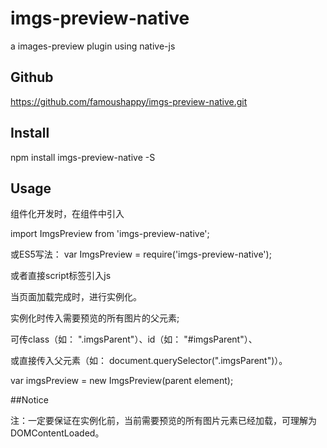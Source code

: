 # imgs-preview-native

a images-preview plugin using native-js


## Github

https://github.com/famoushappy/imgs-preview-native.git


## Install

npm install imgs-preview-native -S


## Usage

组件化开发时，在组件中引入

import ImgsPreview from 'imgs-preview-native';

或ES5写法：   var ImgsPreview = require('imgs-preview-native');

或者直接script标签引入js

<script src="dist/imgs-preview.min.js"></script>

当页面加载完成时，进行实例化。

实例化时传入需要预览的所有图片的父元素;

可传class（如： ".imgsParent"）、id（如： "#imgsParent"）、

或直接传入父元素（如： document.querySelector(".imgsParent")）。

var imgsPreview = new ImgsPreview(parent element);


##Notice

注：一定要保证在实例化前，当前需要预览的所有图片元素已经加载，可理解为DOMContentLoaded。